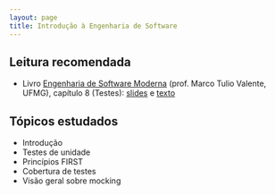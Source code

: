 ```yaml
---
layout: page
title: Introdução à Engenharia de Software
---
```


## Leitura recomendada

- Livro [Engenharia de Software Moderna](https://engsoftmoderna.info/) (prof. Marco Tulio Valente, UFMG), capítulo 8 (Testes): [slides](https://docs.google.com/presentation/d/1qAJEO71tjZeoeKynuwj1GSl6mCGKobA7q0xW78ZPehk/edit#slide=id.g4ffa9ac22f_0_0) e [texto](https://docs.google.com/document/d/e/2PACX-1vTWYlvcKSO_Q7M7YNf7Q-pvAF8Xc7HDuKJJ_7eoDYEqP9nXxvMWNMaSoWQzLqiT5lyRjLxIimh1kGAb/pub)

## Tópicos estudados

- Introdução
- Testes de unidade
- Princípios FIRST
- Cobertura de testes
- Visão geral sobre mocking
